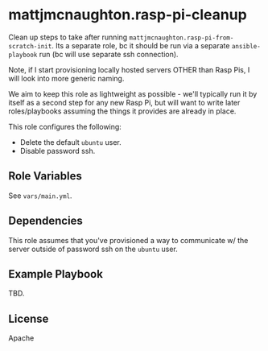 mattjmcnaughton.rasp-pi-cleanup
=========

Clean up steps to take after running
`mattjmcnaughton.rasp-pi-from-scratch-init`. Its a separate role, bc it should
be run via a separate `ansible-playbook` run (bc will use separate ssh
connection).

Note, if I start provisioning locally hosted servers OTHER than Rasp Pis, I will
look into more generic naming.

We aim to keep this role as lightweight as possible - we'll typically run it by
itself as a second step for any new Rasp Pi, but will want to write later
roles/playbooks assuming the things it provides are already in place.

This role configures the following:
- Delete the default `ubuntu` user.
- Disable password ssh.

Role Variables
--------------

See `vars/main.yml`.

Dependencies
------------

This role assumes that you've provisioned a way to communicate w/ the server
outside of password ssh on the `ubuntu` user.

Example Playbook
----------------

TBD.

License
-------

Apache
